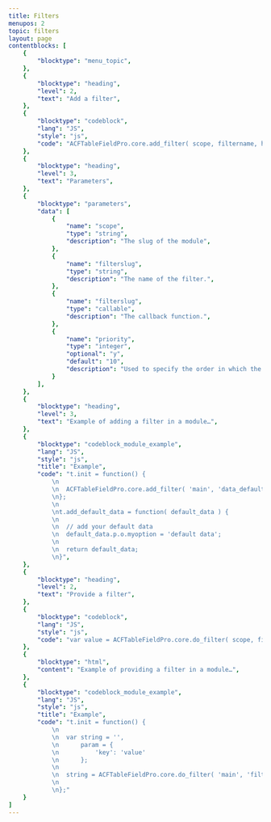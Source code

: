 ```yaml
---
title: Filters
menupos: 2
topic: filters
layout: page
contentblocks: [
	{
		"blocktype": "menu_topic",
	},
	{
		"blocktype": "heading",
		"level": 2,
		"text": "Add a filter",
	},
	{
		"blocktype": "codeblock",
		"lang": "JS",
		"style": "js",
		"code": "ACFTableFieldPro.core.add_filter( scope, filtername, handler, priority );",
	},
	{
		"blocktype": "heading",
		"level": 3,
		"text": "Parameters",
	},
	{
		"blocktype": "parameters",
		"data": [
			{
				"name": "scope",
				"type": "string",
				"description": "The slug of the module",
			},
			{
				"name": "filterslug",
				"type": "string",
				"description": "The name of the filter.",
			},
			{
				"name": "filterslug",
				"type": "callable",
				"description": "The callback function.",
			},
			{
				"name": "priority",
				"type": "integer",
				"optional": "y",
				"default": "10",
				"description": "Used to specify the order in which the functions associated with a particular action are executed. Lower numbers correspond with earlier execution, and functions with the same priority are executed in the order in which they were added.",
			}
		],
	},
	{
		"blocktype": "heading",
		"level": 3,
		"text": "Example of adding a filter in a module…",
	},
	{
		"blocktype": "codeblock_module_example",
		"lang": "JS",
		"style": "js",
		"title": "Example",
		"code": "t.init = function() {
			\n
			\n	ACFTableFieldPro.core.add_filter( 'main', 'data_defaults', t.add_default_data, 20 );
			\n};
			\n
			\nt.add_default_data = function( default_data ) {
			\n
			\n	// add your default data
			\n	default_data.p.o.myoption = 'default data';
			\n
			\n	return default_data;
			\n}",
	},
	{
		"blocktype": "heading",
		"level": 2,
		"text": "Provide a filter",
	},
	{
		"blocktype": "codeblock",
		"lang": "JS",
		"style": "js",
		"code": "var value = ACFTableFieldPro.core.do_filter( scope, filtername, value, param );",
	},
	{
		"blocktype": "html",
		"content": "Example of providing a filter in a module…",
	},
	{
		"blocktype": "codeblock_module_example",
		"lang": "JS",
		"style": "js",
		"title": "Example",
		"code": "t.init = function() {
			\n
			\n	var string = '',
			\n		param = {
			\n			'key': 'value'
			\n		};
			\n
			\n	string = ACFTableFieldPro.core.do_filter( 'main', 'filter_string', string, param );
			\n
			\n};"
	}
]
---
```

